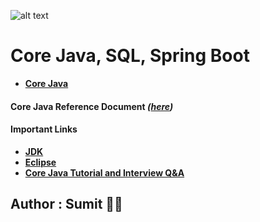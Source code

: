 ![alt text]([http://url/to/img.png](https://github.com/snjava/git-github-demo/blob/main/Adv1.png))

# Core Java, SQL, Spring Boot

* **[Core Java](https://github.com/snjava/FSD-240423/tree/main/code/corejava)**
#### Core Java Reference Document _([here](https://github.com/snjava/FSD-240423/blob/main/docs/CoreJava.docx))_


#### Important Links

* **[JDK](https://www.oracle.com/java/technologies/downloads/)**
* **[Eclipse](https://www.eclipse.org/downloads/download.php?file=/technology/epp/downloads/release/2023-06/R/eclipse-jee-2023-06-R-win32-x86_64.zip)**
* **[Core Java Tutorial and Interview Q&A](https://javainbeats.com/#/)**

## Author : Sumit :technologist:
